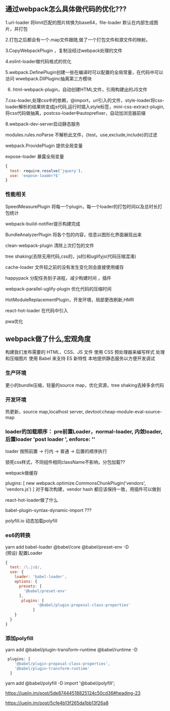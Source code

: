 ## 通过webpack怎么具体做代码的优化???

1.url-loader 将limit匹配的图片转换为base64，file-loader 默认在内部生成图片，并打包

2.打包之后都会有一个.map文件跟随,做了一个打包文件和源文件的映射。

3.CopyWebpackPlugin ，复制没经过webpack处理的文件

4.eslint-loader做代码格式的优化

5.webpack.DefinePlugin创建一些在编译时可以配置的全局常量，在代码中可以访问
wwebpack.DllPluginc抽离第三方模块

6. html-webpack-plugin，自动创建HTML文件，引用构建出的JS文件

7.css-loader,处理css中的依赖，@import，url引入的文件，style-loader将css-loader解析的结果转变成js代码,运行时插入style标签，mini-css-extract-plugin,将css代码做抽离，postcss-loader中autoprefixer，自动加浏览器前缀 
  
8.webpack-dev-server启动静态服务

 modules.rules.noParse  不解析此文件，{test，use,exclude,include}的过滤

webpack.ProvidePlugin 提供全局变量

expose-loader  暴露全局变量
```js
{
  test: require.resolve('jquery'),
  use: 'expose-loader?$'
}
```


### 性能相关
SpeedMeasurePlugin 将每一个plugin，每一个loader的打包时间以及总时长打包统计

webpack-build-notifier提示构建完成

BundleAnalyzerPlugin 将各个包的内容，信息以图形化界面展现出来

clean-webpack-plugin 清除上次打包的文件

tree shaking(去除无用代码,css的，js的)和uglifyjs(代码压缩混淆)

cache-loader 文件较之前的没有发生变化则会直接使用缓存

happypack 分配任务到子进程，减少构建时间 ，插件

webpack-parallel-uglify-plugin 优化代码的压缩时间

HotModuleReplacementPlugin，开发环境，局部更改刷新,HMR

react-hot-loader 在代码中引入

pwa优化

## webpack做了什么,宏观角度

构建我们发布需要的 HTML、CSS、JS 文件
使用 CSS 预处理器来编写样式
处理和压缩图片
使用 Babel 来支持 ES 新特性
本地提供静态服务以方便开发调试

### 生产环境
更小的bundle压缩，轻量的source map，优化资源，tree shaking去掉多余代码

### 开发环境
热更新，source map,localhost server,
devtool:cheap-module-eval-source-map 


### loader的加载顺序： pre前置Loader，normal-loader, 内敛loader, 后置loader 'post loader ',  enforce: ''                

 loader 按照前置 -> 行内 -> 普通 -> 后置的顺序执行


锁死css样式，不同组件相同className不影响，分包加载??


webpack做缓存

plugins: [
   new webpack.optimize.CommonsChunkPlugin('vendors', 'vendors.js')
 ]
 对于每次构建，vendor hash 都应该保持一致，用插件可以做到

react-hot-loader做了什么


babel-plugin-syntax-dynamic-import ???


polyfill.io 动态加载polyfill




### es6的转换

yarn add babel-loader @babel/core @babel/preset-env -D     
                                       (预设)
配置Loader
```js
{
  test: /\.js$/,
  use: {
    loader: 'babel-loader',
    options: {
      presets: [
        '@babel/preset-env'
      ],
       plugins: [
              '@babel/plugin-proposal-class-properties'
            ]
    }
  }
}
```

### 添加polyfill

yarn add @babel/plugin-transform-runtime @babel/runtime -D
```js
 plugins: [
    '@babel/plugin-proposal-class-properties',
    '@babel/plugin-transform-runtime'
  ]
```

yarn add @babel/polyfill -D
import '@babel/polyfill';


https://juejin.im/post/5de87444518825124c50cd36#heading-23

https://juejin.im/post/5cfe4b13f265da1bb13f26a8